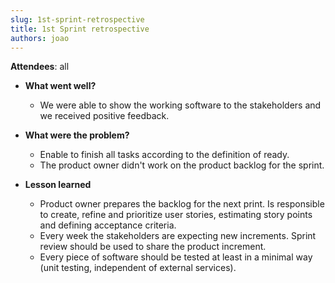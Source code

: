 ```yaml
---
slug: 1st-sprint-retrospective
title: 1st Sprint retrospective
authors: joao
---
```


**Attendees**: all 

* **What went well?**
    * We were able to show the working software to the stakeholders and we received positive feedback.

* **What were the problem?**
    * Enable to finish all tasks according to the definition of ready.  
    * The product owner didn't work on the product backlog for the sprint.

* **Lesson learned**
    * Product owner prepares the backlog for the next print. Is responsible to create, refine and prioritize user stories, 
    estimating story points and defining acceptance  criteria.
    * Every week the stakeholders are expecting new increments. Sprint review should be used to share the product increment.
    * Every piece of software should be tested at least in a minimal way (unit testing, independent of external services).